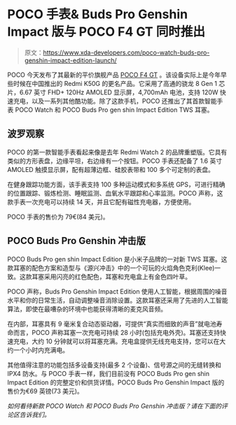 # POCO 手表& Buds Pro Genshin Impact 版与 POCO F4 GT 同时推出

> 原文：<https://www.xda-developers.com/poco-watch-buds-pro-genshin-impact-edition-launch/>

POCO 今天发布了其最新的平价旗舰产品 [POCO F4 GT](https://www.xda-developers.com/poco-f4-gt-launch/) 。该设备实际上是今年早些时候在中国推出的 Redmi K50G 的更名产品。它采用了高通的骁龙 8 Gen 1 芯片，6.67 英寸 FHD+ 120Hz AMOLED 显示屏，4,700mAh 电池，支持 120W 快速充电，以及一系列其他酷功能。除了这款手机，POCO 还推出了其首款智能手表 POCO Watch 和 POCO Buds Pro gen shin Impact Edition TWS 耳塞。

## 波罗观察

POCO 的第一款智能手表看起来像是去年 Redmi Watch 2 的品牌重塑版。它具有类似的方形表盘，边缘平坦，右边缘有一个按钮。POCO 手表还配备了 1.6 英寸 AMOLED 触摸显示屏，配有超薄边框、硅胶表带和 100 多个可定制的表盘。

在健身跟踪功能方面，该手表支持 100 多种运动模式和多系统 GPS，可进行精确的位置跟踪、锻炼检测、睡眠监测、血氧水平跟踪和心率监测。POCO 声称，这款手表一次充电可以持续 14 天，并且它配有磁性充电器，方便使用。

POCO 手表的售价为 79€(84 美元)。

## POCO Buds Pro Genshin 冲击版

POCO Buds Pro gen shin Impact Edition 是小米子品牌的一对新 TWS 耳塞。这款耳塞的配色方案和造型与《源兴冲击》中的一个可玩的火焰角色克利(Klee)一致。这款耳塞采用闪亮的红色配色，耳塞和充电盒上有金色四叶草。

POCO 声称，Buds Pro Genshin Impact Edition 使用人工智能，根据周围的噪音水平和你的日常生活，自动调整噪音消除设置。这款耳塞还采用了先进的人工智能算法，即使在最嘈杂的环境中也能获得清晰的麦克风音频。

在内部，耳塞具有 9 毫米复合动态驱动器，可提供“真实而细致的声音”就电池寿命而言，POCO 声称耳塞一次充电可持续 28 小时(包括充电外壳)。耳塞还支持快速充电，大约 10 分钟就可以将耳塞充满。充电盒提供无线充电支持，您可以在大约一个小时内充满电。

其他值得注意的功能包括多设备支持(最多 2 个设备)、信号源之间的无缝转换和 IPX4 防水。与 POCO 手表一样，我们目前没有 POCO Buds Pro gen shin Impact Edition 的完整定价和供货详情。POCO Buds Pro Genshin Impact 版的售价为€69 英镑(73 美元)。

*如何看待新款 POCO Watch 和 POCO Buds Pro Genshin 冲击版？请在下面的评论区告诉我们。*